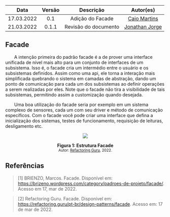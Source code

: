 | Data       | Versão | Descrição        | Autor(es)                                      |
| :----------: | :------: | :----------------: | :----------------------------------------------: |
| 17.03.2022 | 0.1    | Adição do Facade | [Caio Martins](https://github.com/linktocaio) |
| 21.03.2022 | 0.1.1    | Revisão do documento | [Jonathan Jorge](https://github.com/Jonathan-Oliveira) |

## Facade

&emsp;&emsp;A intenção primeira do padrão facade é a de prover uma interface unificada de nível mais alto para um conjunto de interfaces de um subsistema. Isso é, o facade cria um intermédio entre o usuário e os subsistemas definidos. Assim como uma api, ele torna a interação mais simplificada quebrando o sistema em camadas de abstração, dando um ponto de comunicação para cada um dos subsistemas ao definir operações a serem realizadas por eles. Note que o facade não tira a visibilidade de tais subsistemas, permitindo assim a customização quando desejada.

&emsp;&emsp;Uma boa utilização do facade seria por exemplo em um sistema complexo de sensores, cada um com seu driver e método de comunicação específicos. Com o facade você pode criar uma interface que defina a inicialização dos sistemas, testes de funcionamento, requisição de leituras, desligamento etc.

<p align='center'>
    <img src='../assets/img/gofs/facade.png'>
    <figcaption align='center'>
        <b>Figura 1: Estrutura Facade</b>
        <br>
        <small>Autor: <a href='https://refactoring.guru/pt-br/design-patterns/facade'>Refactoring Guru</a>, 2022.</small>
    </figcaption>
</p>

## Referências

> [1] BRIENZO, Marcos. Facade. Disponível em: <https://brizeno.wordpress.com/category/padroes-de-projeto/facade/>. Acesso em 17, mar de 2022.

> [2] Refactoring Guru. Facade. Disponível em: <https://refactoring.guru/pt-br/design-patterns/facade>. Acesso em: 17 de mar de 2022.
